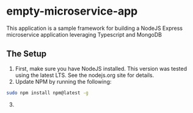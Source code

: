 # empty-microservice-app

This application is a sample framework for building a NodeJS Express microservice application 
leveraging Typescript and MongoDB

## The Setup
1. First, make sure you have NodeJS installed. This version was tested using the latest LTS. See the nodejs.org 
site for details.
2. Update NPM by running the following:
```bash
sudo npm install npm@latest -g
```
3. 